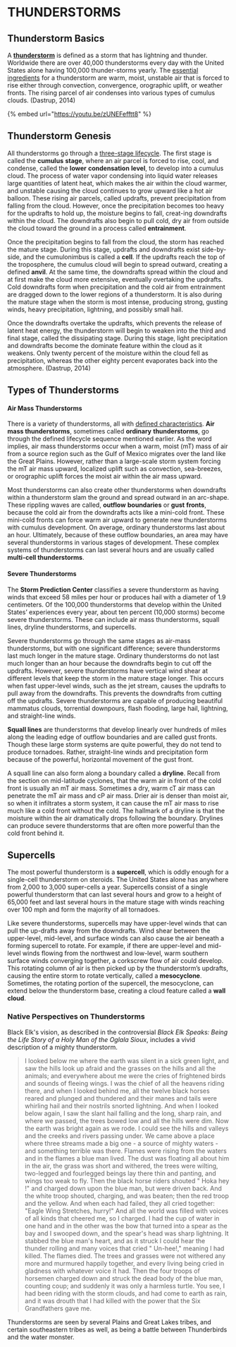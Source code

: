 # THUNDERSTORMS

## Thunderstorm Basics

A [**thunderstorm**](https://www.weather.gov/jetstream/tstorms_intro) is defined as a storm that has lightning and thunder. Worldwide there are over 40,000 thunderstorms every day with the United States alone having 100,000 thunder-storms yearly. The [essential ingredients](https://www.weather.gov/jetstream/ingredient) for a thunderstorm are warm, moist, unstable air that is forced to rise either through convection, convergence, orographic uplift, or weather fronts. The rising parcel of air condenses into various types of cumulus clouds. \(Dastrup, 2014\)

{% embed url="https://youtu.be/zUNEFefftt8" %}



## Thunderstorm Genesis

All thunderstorms go through a [three-stage lifecycle](https://www.weather.gov/jetstream/life). The first stage is called the **cumulus** **stage**, where an air parcel is forced to rise, cool, and condense, called the **lower** **condensation** **level**, to develop into a cumulus cloud. The process of water vapor condensing into liquid water releases large quantities of latent heat, which makes the air within the cloud warmer, and unstable causing the cloud continues to grow upward like a hot air balloon. These rising air parcels, called updrafts, prevent precipitation from falling from the cloud. However, once the precipitation becomes too heavy for the updrafts to hold up, the moisture begins to fall, creat-ing downdrafts within the cloud. The downdrafts also begin to pull cold, dry air from outside the cloud toward the ground in a process called **entrainment**.

Once the precipitation begins to fall from the cloud, the storm has reached the mature stage. During this stage, updrafts and downdrafts exist side-by-side, and the cumulonimbus is called a **cell**. If the updrafts reach the top of the troposphere, the cumulus cloud will begin to spread outward, creating a defined **anvil**. At the same time, the downdrafts spread within the cloud and at first make the cloud more extensive, eventually overtaking the updrafts. Cold downdrafts form when precipitation and the cold air from entrainment are dragged down to the lower regions of a thunderstorm. It is also during the mature stage when the storm is most intense, producing strong, gusting winds, heavy precipitation, lightning, and possibly small hail.

Once the downdrafts overtake the updrafts, which prevents the release of latent heat energy, the thunderstorm will begin to weaken into the third and final stage, called the dissipating stage. During this stage, light precipitation and downdrafts become the dominate feature within the cloud as it weakens. Only twenty percent of the moisture within the cloud fell as precipitation, whereas the other eighty percent evaporates back into the atmosphere. \(Dastrup, 2014\)

## Types of Thunderstorms

#### Air Mass Thunderstorms

There is a variety of thunderstorms, all with [defined characteristics](https://www.weather.gov/jetstream/tstrmtypes). **Air mass thunderstorms**, sometimes called **ordinary** **thunderstorms**, go through the defined lifecycle sequence mentioned earlier. As the word implies, air mass thunderstorms occur when a warm, moist \(mT\) mass of air from a source region such as the Gulf of Mexico migrates over the land like the Great Plains. However, rather than a large-scale storm system forcing the mT air mass upward, localized uplift such as convection, sea-breezes, or orographic uplift forces the moist air within the air mass upward.

Most thunderstorms can also create other thunderstorms when downdrafts within a thunderstorm slam the ground and spread outward in an arc-shape. These rippling waves are called, **outflow** **boundaries** or **gust** **fronts**, because the cold air from the downdrafts acts like a mini-cold front. These mini-cold fronts can force warm air upward to generate new thunderstorms with cumulus development. On average, ordinary thunderstorms last about an hour. Ultimately, because of these outflow boundaries, an area may have several thunderstorms in various stages of development. These complex systems of thunderstorms can last several hours and are usually called **multi-cell thunderstorms**.

#### Severe Thunderstorms

The **Storm Prediction Center** classifies a severe thunderstorm as having winds that exceed 58 miles per hour or produces hail with a diameter of 1.9 centimeters. Of the 100,000 thunderstorms that develop within the United States’ experiences every year, about ten percent \(10,000 storms\) become severe thunderstorms. These can include air mass thunderstorms, squall lines, dryline thunderstorms, and supercells.

Severe thunderstorms go through the same stages as air-mass thunderstorms, but with one significant difference; severe thunderstorms last much longer in the mature stage. Ordinary thunderstorms do not last much longer than an hour because the downdrafts begin to cut off the updrafts. However, severe thunderstorms have vertical wind shear at different levels that keep the storm in the mature stage longer. This occurs when fast upper-level winds, such as the jet stream, causes the updrafts to pull away from the downdrafts. This prevents the downdrafts from cutting off the updrafts. Severe thunderstorms are capable of producing beautiful mammatus clouds, torrential downpours, flash flooding, large hail, lightning, and straight-line winds.

**Squall lines** are thunderstorms that develop linearly over hundreds of miles along the leading edge of outflow boundaries and are called gust fronts. Though these large storm systems are quite powerful, they do not tend to produce tornadoes. Rather, straight-line winds and precipitation form because of the powerful, horizontal movement of the gust front.

A squall line can also form along a boundary called a **dryline**. Recall from the section on mid-latitude cyclones, that the warm air in front of the cold front is usually an mT air mass. Sometimes a dry, warm cT air mass can penetrate the mT air mass and cP air mass. Drier air is denser than moist air, so when it infiltrates a storm system, it can cause the mT air mass to rise much like a cold front without the cold. The hallmark of a dryline is that the moisture within the air dramatically drops following the boundary. Drylines can produce severe thunderstorms that are often more powerful than the cold front behind it.

## Supercells

The most powerful thunderstorm is a **supercell**, which is oddly enough for a single-cell thunderstorm on steroids. The United States alone has anywhere from 2,000 to 3,000 super-cells a year. Supercells consist of a single powerful thunderstorm that can last several hours and grow to a height of 65,000 feet and last several hours in the mature stage with winds reaching over 100 mph and form the majority of all tornadoes.

Like severe thunderstorms, supercells may have upper-level winds that can pull the up-drafts away from the downdrafts. Wind shear between the upper-level, mid-level, and surface winds can also cause the air beneath a forming supercell to rotate. For example, if there are upper-level and mid-level winds flowing from the northwest and low-level, warm southern surface winds converging together, a corkscrew flow of air could develop. This rotating column of air is then picked up by the thunderstorm’s updrafts, causing the entire storm to rotate vertically, called a **mesocyclone**. Sometimes, the rotating portion of the supercell, the mesocyclone, can extend below the thunderstorm base, creating a cloud feature called a **wall cloud**.

### Native Perspectives on Thunderstorms

 Black Elk's vision, as described in the controversial _Black Elk Speaks: Being the Life Story of a Holy Man of the Oglala Sioux_, includes a vivid description of a mighty thunderstorm.

> I looked below me where the earth was silent in a sick green light, and saw the hills look up afraid and the grasses on the hills and all the animals; and everywhere about me were the cries of frightened birds and sounds of fleeing wings. I was the chief of all the heavens riding there, and when I looked behind me, all the twelve black horses reared and plunged and thundered and their manes and tails were whirling hail and their nostrils snorted lightning. And when I looked below again, I saw the slant hail falling and the long, sharp rain, and where we passed, the trees bowed low and all the hills were dim. Now the earth was bright again as we rode. I could see the hills and valleys and the creeks and rivers passing under. We came above a place where three streams made a big one - a source of mighty waters - and something terrible was there. Flames were rising from the waters and in the flames a blue man lived. The dust was floating all about him in the air, the grass was short and withered, the trees were wilting, two-legged and fourlegged beings lay there thin and panting, and wings too weak to fly. Then the black horse riders shouted " Hoka hey !" and charged down upon the blue man, but were driven back. And the white troop shouted, charging, and was beaten; then the red troop and the yellow. And when each had failed, they all cried together: "Eagle Wing Stretches, hurry!" And all the world was filled with voices of all kinds that cheered me, so I charged. I had the cup of water in one hand and in the other was the bow that turned into a spear as the bay and I swooped down, and the spear's head was sharp lightning. It stabbed the blue man's heart, and as it struck I could hear the thunder rolling and many voices that cried " Un-hee!," meaning I had killed. The flames died. The trees and grasses were not withered any more and murmured happily together, and every living being cried in gladness with whatever voice it had. Then the four troops of horsemen charged down and struck the dead body of the blue man, counting coup; and suddenly it was only a harmless turtle. You see, I had been riding with the storm clouds, and had come to earth as rain, and it was drouth that I had killed with the power that the Six Grandfathers gave me.

Thunderstorms are seen by several Plains and Great Lakes tribes, and certain southeastern tribes as well, as being a battle between Thunderbirds and the water monster.


